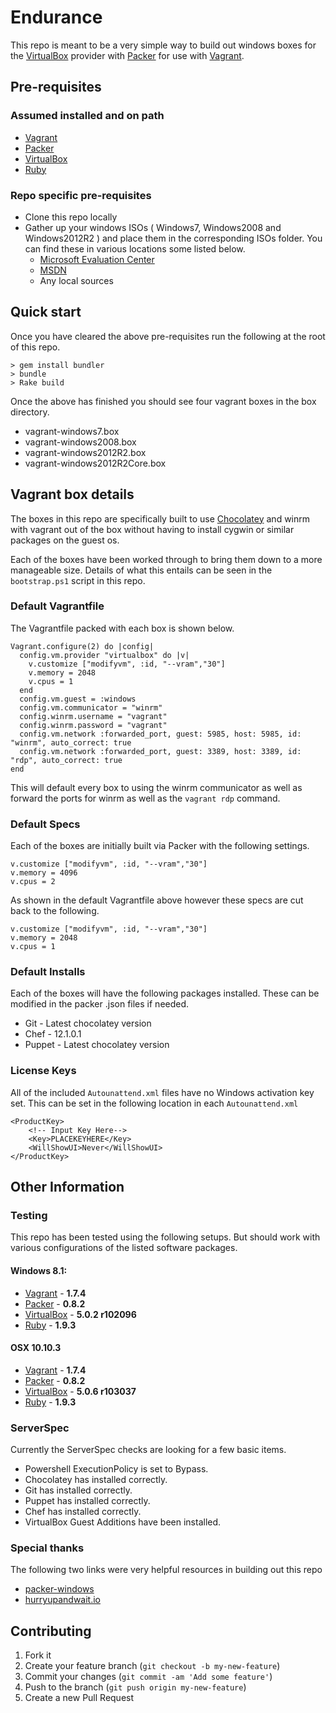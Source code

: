 # Endurance

This repo is meant to be a very simple way to build out windows boxes for the
[VirtualBox](https://www.virtualbox.org/wiki/Downloads) provider with [Packer](https://packer.io)
for use with [Vagrant](http://vagrantup.com).

## Pre-requisites

### Assumed installed and on path

* [Vagrant](http://vagrantup.com)
* [Packer](http://packer.io)
* [VirtualBox](https://www.virtualbox.org/wiki/Downloads)
* [Ruby](https://www.ruby-lang.org/en/documentation/installation/)

### Repo specific pre-requisites

* Clone this repo locally
* Gather up your windows ISOs ( Windows7, Windows2008 and Windows2012R2 ) and place them in the corresponding ISOs folder.  You can find these in various locations some listed below.
  * [Microsoft Evaluation Center](https://www.microsoft.com/en-us/evalcenter/)
  * [MSDN](https://msdn.microsoft.com/en-us/default.aspx)
  * Any local sources

## Quick start

Once you have cleared the above pre-requisites run the following at the root of this repo.

```
> gem install bundler
> bundle
> Rake build
```

Once the above has finished you should see four vagrant boxes in the box directory.

* vagrant-windows7.box
* vagrant-windows2008.box
* vagrant-windows2012R2.box
* vagrant-windows2012R2Core.box

## Vagrant box details

The boxes in this repo are specifically built to use [Chocolatey](https://chocolatey.org/) and winrm
with vagrant out of the box without having to install cygwin or similar packages on the guest os.

Each of the boxes have been worked through to bring them down to a more manageable size. Details of
what this entails can be seen in the ```bootstrap.ps1``` script in this repo.

### Default Vagrantfile

The Vagrantfile packed with each box is shown below.

```
Vagrant.configure(2) do |config|
  config.vm.provider "virtualbox" do |v|
    v.customize ["modifyvm", :id, "--vram","30"]
    v.memory = 2048
    v.cpus = 1
  end
  config.vm.guest = :windows
  config.vm.communicator = "winrm"
  config.winrm.username = "vagrant"
  config.winrm.password = "vagrant"
  config.vm.network :forwarded_port, guest: 5985, host: 5985, id: "winrm", auto_correct: true
  config.vm.network :forwarded_port, guest: 3389, host: 3389, id: "rdp", auto_correct: true
end
```
This will default every box to using the winrm communicator as well as forward the ports for winrm as
well as the ```vagrant rdp``` command.

### Default Specs

Each of the boxes are initially built via Packer with the following settings.

```
v.customize ["modifyvm", :id, "--vram","30"]
v.memory = 4096
v.cpus = 2
```

As shown in the default Vagrantfile above however these specs are cut back to the following.

```
v.customize ["modifyvm", :id, "--vram","30"]
v.memory = 2048
v.cpus = 1
```

### Default Installs

Each of the boxes will have the following packages installed. These can be modified in the packer .json files if needed.

* Git - Latest chocolatey version
* Chef - 12.1.0.1
* Puppet - Latest chocolatey version

### License Keys

All of the included ```Autounattend.xml``` files have no Windows activation key set. This can be set
in the following location in each ```Autounattend.xml```

```
<ProductKey>
    <!-- Input Key Here-->
    <Key>PLACEKEYHERE</Key>
    <WillShowUI>Never</WillShowUI>
</ProductKey>
```

## Other Information

### Testing

This repo has been tested using the following setups. But should work with various configurations of the listed software packages.

#### Windows 8.1:
* [Vagrant](http://vagrantup.com) - **1.7.4**
* [Packer](http://packer.io) - **0.8.2**
* [VirtualBox](https://www.virtualbox.org/wiki/Downloads) - **5.0.2 r102096**
* [Ruby](https://www.ruby-lang.org/en/documentation/installation/) - **1.9.3**

#### OSX 10.10.3
* [Vagrant](http://vagrantup.com) - **1.7.4**
* [Packer](http://packer.io) - **0.8.2**
* [VirtualBox](https://www.virtualbox.org/wiki/Downloads) - **5.0.6 r103037**
* [Ruby](https://www.ruby-lang.org/en/documentation/installation/) - **1.9.3**

### ServerSpec

Currently the ServerSpec checks are looking for a few basic items.

* Powershell ExecutionPolicy is set to Bypass.
* Chocolatey has installed correctly.
* Git has installed correctly.
* Puppet has installed correctly.
* Chef has installed correctly.
* VirtualBox Guest Additions have been installed.

### Special thanks

The following two links were very helpful resources in building out this repo

* [packer-windows](https://github.com/joefitzgerald/packer-windows)
* [hurryupandwait.io](http://www.hurryupandwait.io/blog/in-search-of-a-light-weight-windows-vagrant-box)

## Contributing

1. Fork it
2. Create your feature branch (`git checkout -b my-new-feature`)
3. Commit your changes (`git commit -am 'Add some feature'`)
4. Push to the branch (`git push origin my-new-feature`)
5. Create a new Pull Request

